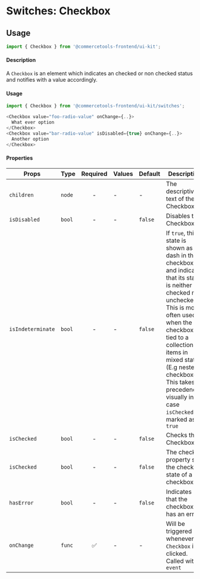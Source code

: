 # Switches: Checkbox

## Usage

```js
import { Checkbox } from '@commercetools-frontend/ui-kit';
```

#### Description

A `Checkbox` is an element which indicates an checked or non checked status and
notifies with a value accordingly.

#### Usage

```js
import { Checkbox } from '@commercetools-frontend/ui-kit/switches';

<Checkbox value="foo-radio-value" onChange={..}>
  What ever option
</Checkbox>
<Checkbox value="bar-radio-value" isDisabled={true} onChange={..}>
  Another option
</Checkbox>
```

#### Properties

| Props             | Type   | Required | Values | Default | Description                                                                                                                                                                                                                                                                                                         |
| ----------------- | ------ | :------: | ------ | ------- | ------------------------------------------------------------------------------------------------------------------------------------------------------------------------------------------------------------------------------------------------------------------------------------------------------------------- |
| `children`        | `node` |    -     | -      | -       | The descriptive text of the Checkbox                                                                                                                                                                                                                                                                                |
| `isDisabled`      | `bool` |    -     | -      | `false` | Disables the Checkbox                                                                                                                                                                                                                                                                                               |
| `isIndeterminate` | `bool` |    -     | -      | `false` | If `true`, this state is shown as a dash in the checkbox, and indicates that its state is neither checked nor unchecked. This is most often used when the checkbox is tied to a collection of items in mixed states (E.g nested checkboxes). This takes precedence visually in case `isChecked` is marked as `true` |
| `isChecked`       | `bool` |    -     | -      | `false` | Checks the Checkbox                                                                                                                                                                                                                                                                                                 |
| `isChecked`       | `bool` |    -     | -      | `false` | The checked property sets the checked state of a checkbox.                                                                                                                                                                                                                                                          |
| `hasError`        | `bool` |    -     | -      | `false` | Indicates that the checkbox has an error                                                                                                                                                                                                                                                                            |
| `onChange`        | `func` |    ✅    | -      | -       | Will be triggered whenever an `Checkbox` is clicked. Called with `event`                                                                                                                                                                                                                                            |
